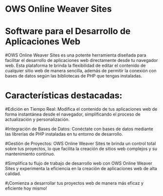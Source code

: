 # OWS Online Weaver Sites
# Software para el Desarrollo de Aplicaciones Web
#OWS Online Weaver Sites es una potente herramienta diseñada para facilitar el desarrollo de aplicaciones web directamente desde tu navegador web. Esta plataforma te brinda la flexibilidad de editar el contenido de cualquier sitio web de manera sencilla, además de permitir la conexión con bases de datos según las bibliotecas de PHP que tengas instaladas.

# Características destacadas:

#Edición en Tiempo Real: Modifica el contenido de tus aplicaciones web de forma instantánea desde el navegador, simplificando el proceso de actualización y personalización.

#Integración de Bases de Datos: Conéctate con bases de datos mediante las librerías de PHP instaladas en tu entorno de desarrollo.
 
#Gestión de Proyectos: OWS Online Weaver Sites te brinda un control total sobre tus proyectos, lo que facilita la creación de sitios web complejos y su mantenimiento continuo.

#Simplifica tu flujo de trabajo de desarrollo web con OWS Online Weaver Sites y experimenta la eficiencia en la creación de aplicaciones web de alta calidad.

#¡Comienza a desarrollar tus proyectos web de manera más eficaz y eficiente hoy mismo!
